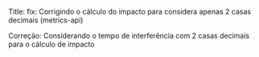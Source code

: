 Title: fix: Corrigindo o cálculo do impacto para considera apenas 2 casas decimais (metrics-api)

Correção: Considerando o tempo de interferência com 2 casas decimais para o cálculo de impacto
